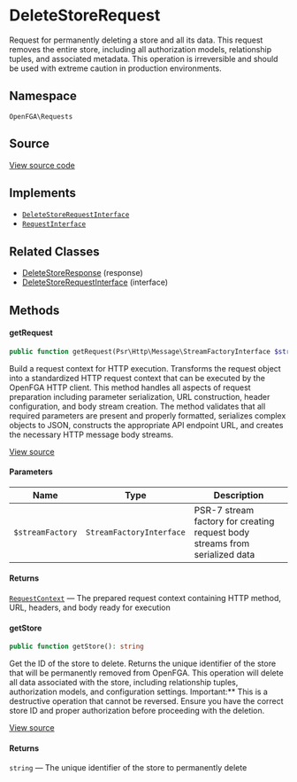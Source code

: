# DeleteStoreRequest

Request for permanently deleting a store and all its data. This request removes the entire store, including all authorization models, relationship tuples, and associated metadata. This operation is irreversible and should be used with extreme caution in production environments.

## Namespace

`OpenFGA\Requests`

## Source

[View source code](https://github.com/evansims/openfga-php/blob/main/src/Requests/DeleteStoreRequest.php)

## Implements

* [`DeleteStoreRequestInterface`](DeleteStoreRequestInterface.md)
* [`RequestInterface`](RequestInterface.md)

## Related Classes

* [DeleteStoreResponse](Responses/DeleteStoreResponse.md) (response)
* [DeleteStoreRequestInterface](Requests/DeleteStoreRequestInterface.md) (interface)

## Methods

#### getRequest

```php
public function getRequest(Psr\Http\Message\StreamFactoryInterface $streamFactory): OpenFGA\Network\RequestContext

```

Build a request context for HTTP execution. Transforms the request object into a standardized HTTP request context that can be executed by the OpenFGA HTTP client. This method handles all aspects of request preparation including parameter serialization, URL construction, header configuration, and body stream creation. The method validates that all required parameters are present and properly formatted, serializes complex objects to JSON, constructs the appropriate API endpoint URL, and creates the necessary HTTP message body streams.

[View source](https://github.com/evansims/openfga-php/blob/main/src/Requests/DeleteStoreRequest.php#L50)

#### Parameters

| Name             | Type                     | Description                                                                 |
| ---------------- | ------------------------ | --------------------------------------------------------------------------- |
| `$streamFactory` | `StreamFactoryInterface` | PSR-7 stream factory for creating request body streams from serialized data |

#### Returns

[`RequestContext`](Network/RequestContext.md) — The prepared request context containing HTTP method, URL, headers, and body ready for execution

#### getStore

```php
public function getStore(): string

```

Get the ID of the store to delete. Returns the unique identifier of the store that will be permanently removed from OpenFGA. This operation will delete all data associated with the store, including relationship tuples, authorization models, and configuration settings. Important:** This is a destructive operation that cannot be reversed. Ensure you have the correct store ID and proper authorization before proceeding with the deletion.

[View source](https://github.com/evansims/openfga-php/blob/main/src/Requests/DeleteStoreRequest.php#L62)

#### Returns

`string` — The unique identifier of the store to permanently delete
